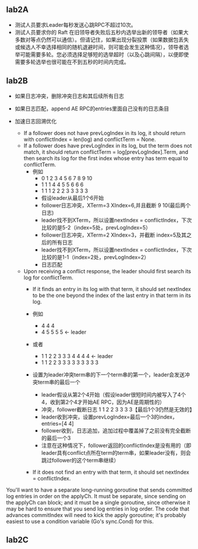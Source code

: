## lab2A

- 测试人员要求Leader每秒发送心跳RPC不超过10次。
- 测试人员要求你的 Raft 在旧领导者失败后五秒内选举出新的领导者（如果大多数对等点仍然可以通信）。但请记住，如果出现分裂投票（如果数据包丢失或候选人不幸选择相同的随机退避时间，则可能会发生这种情况），领导者选举可能需要多轮。您必须选择足够短的选举超时（以及心跳间隔），以便即使需要多轮选举也很可能在不到五秒的时间内完成。

## lab2B

- 如果日志冲突，删除冲突日志和其后续所有日志
- 如果日志匹配，append AE RPC的entries里面自己没有的日志条目

- 加速日志回溯优化
    - If a follower does not have prevLogIndex in its log, it should return with conflictIndex = len(log) and conflictTerm = None.
    - If a follower does have prevLogIndex in its log, but the term does not match, it should return conflictTerm = log[prevLogIndex].Term, and then search its log for the first index whose entry has term equal to conflictTerm.
      - 例如
        - 0 1 2 3 4 5 6 7 8 9 10
        - 1 1 1 4 4 5 5 6 6 6 
        - 1 1 1 2 2 2 3 3 3 3 3
        - 假设leader从最后1个6开始
        - follower日志冲突，XTerm=3 XIndex=6,并且截断 9 10(最后两个日志)
        - leader找不到XTerm，所以设置nextIndex = conflictIndex，下次比较的是5-2（index=5处，prevLogIndex=5）
        - follower日志冲突，XTerm=2 XIndex=3，并截断 index=5及其之后的所有日志
        - leader找不到XTerm，所以设置nextIndex = conflictIndex，下次比较的是1-1（index=2处，prevLogIndex=2）
        - 日志匹配
    - Upon receiving a conflict response, the leader should first search its log for conflictTerm.
      - If it finds an entry in its log with that term, it should set nextIndex to be the one beyond the index of the last entry in that term in its log.
      - 例如
        - 4 4 4
        - 4 5 5 5 5 <- leader
      - 或者
        - 1 1 2 2 3 3 3 4 4 4 4 <- leader
        - 1 1 2 2 3 3 3 3 3 3 3 3 3
      - 设置为leader冲突term串的下一个term串的第一个，leader会发送冲突term串的最后一个
        - leader假设从第2个4开始（假设leader很短时间内被写入了4个4，收到第2个4才开始AE RPC，因为AE是周期性的）
        - 冲突，follower截断日志 1 1 2 2 3 3 3 3【最后1个3仍然是无效的】
        - leader收到冲突，设置prevLogIndex=最后一个3的index，entries=[4 4]
        - follower收到，日志追加，追加过程中覆盖掉了之前没有完全截断的最后一个3
        - 注意在这种情况下，follower返回的conflictIndex是没有用的（即leader具有conflict点所在term的term串，如果leader没有，则会跳过follower的这个term串继续）
      
      - If it does not find an entry with that term, it should set nextIndex = conflictIndex.


You'll want to have a separate long-running goroutine that sends
committed log entries in order on the applyCh. It must be separate,
since sending on the applyCh can block; and it must be a single
goroutine, since otherwise it may be hard to ensure that you send log
entries in log order. The code that advances commitIndex will need to
kick the apply goroutine; it's probably easiest to use a condition
variable (Go's sync.Cond) for this.

## lab2C